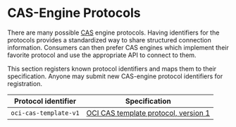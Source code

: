 # CAS-Engine Protocols

There are many possible [CAS][] engine protocols.
Having identifiers for the protocols provides a standardized way to share structured connection information.
Consumers can then prefer CAS engines which implement their favorite protocol and use the appropriate API to connect to them.

This section registers known protocol identifiers and maps them to their specification.
Anyone may submit new CAS-engine protocol identifiers for registration.

| Protocol identifier     | Specification                                           |
|-------------------------|---------------------------------------------------------|
| `oci-cas-template-v1`   | [OCI CAS template protocol, version 1](cas-template.md) |

[CAS]: https://en.wikipedia.org/wiki/Content-addressable_storage
